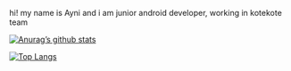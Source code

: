 hi! my name is Ayni and i am junior android developer, working in kotekote team

[![Anurag’s github stats](https://github-readme-stats.vercel.app/api?username=Ayni9)](https://github.com/Ayni9)

[![Top Langs](https://github-readme-stats.vercel.app/api/top-langs/?username=Ayni9&layout=compact)](https://github.com/Ayni9)
